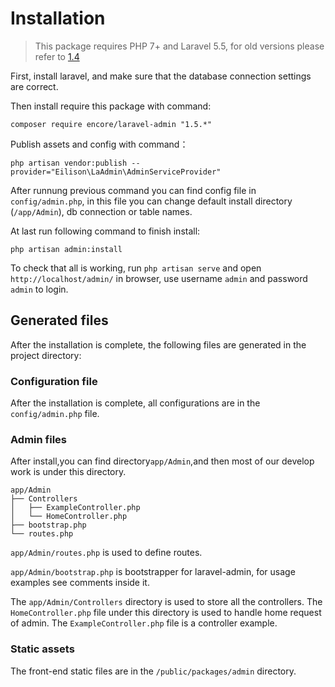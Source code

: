 # Installation

> This package requires PHP 7+ and Laravel 5.5, for old versions please refer to [1.4](http://laravel-admin.org/docs/v1.4/#/)

First, install laravel, and make sure that the database connection settings are correct.

Then install require this package with command:
```
composer require encore/laravel-admin "1.5.*"
```

Publish assets and config with command：
```
php artisan vendor:publish --provider="Eilison\LaAdmin\AdminServiceProvider"
```

After runnung previous command you can find config file in `config/admin.php`, in this file you can change default install directory (```/app/Admin```), db connection or table names.

At last run following command to finish install:
```
php artisan admin:install
```

To check that all is working, run `php artisan serve` and open `http://localhost/admin/` in browser, use username `admin` and password `admin` to login.

## Generated files

After the installation is complete, the following files are generated in the project directory:

### Configuration file

After the installation is complete, all configurations are in the `config/admin.php` file.

### Admin files

After install,you can find directory`app/Admin`,and then most of our develop work is under this directory.

```
app/Admin
├── Controllers
│   ├── ExampleController.php
│   └── HomeController.php
├── bootstrap.php
└── routes.php
```

`app/Admin/routes.php` is used to define routes.

`app/Admin/bootstrap.php` is bootstrapper for laravel-admin, for usage examples see comments inside it.

The `app/Admin/Controllers` directory is used to store all the controllers.
The `HomeController.php` file under this directory is used to handle home request of admin.
The `ExampleController.php` file is a controller example.

### Static assets

The front-end static files are in the `/public/packages/admin` directory.
